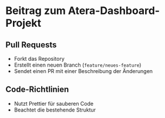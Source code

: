 # Beitrag zum Atera-Dashboard-Projekt

## Pull Requests
- Forkt das Repository
- Erstellt einen neuen Branch (`feature/neues-feature`)
- Sendet einen PR mit einer Beschreibung der Änderungen

## Code-Richtlinien
- Nutzt Prettier für sauberen Code
- Beachtet die bestehende Struktur
